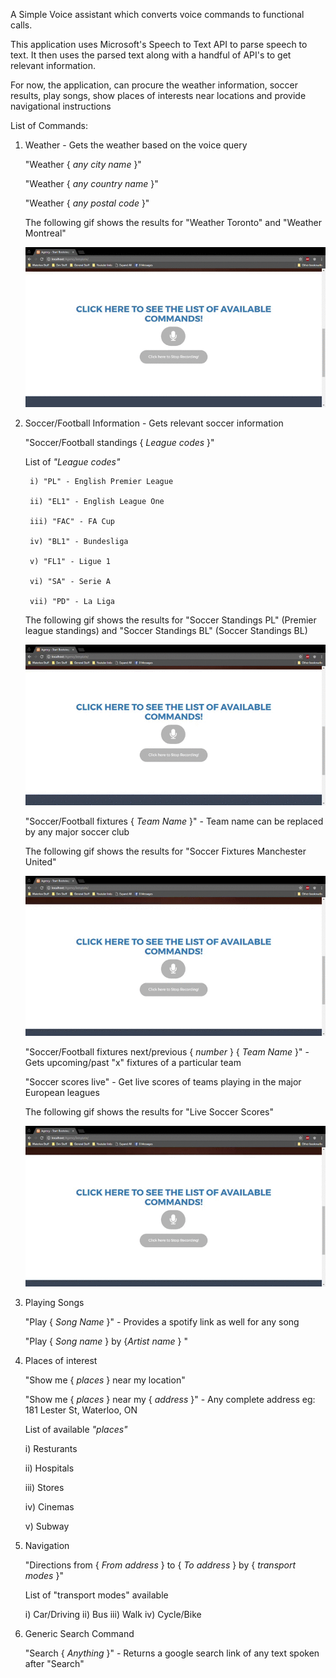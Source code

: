 A Simple Voice assistant which converts voice commands to functional calls. 

This application uses Microsoft's Speech to Text API to parse speech to text. It then uses the parsed text along with a handful of API's to get relevant information.

For now, the application, can procure the weather information, soccer results, play songs, show places of interests near locations and provide navigational instructions

List of Commands:

1) Weather - Gets the weather based on the voice query

    "Weather { <i>any city name</i> }"

    "Weather { <i>any country name</i> }"
    
    "Weather { <i>any postal code</i> }"

    The following gif shows the results for "Weather Toronto" and "Weather Montreal"

    ![Alt Text](https://github.com/aniprasad/Voice-Assistant/raw/master/gifs/weather.gif)


2) Soccer/Football Information - Gets relevant soccer information
    
    "Soccer/Football standings { <i>League codes </i>}"
     
     List of <i>"League codes"</i>

        i) "PL" - English Premier League

        ii) "EL1" - English League One
        
        iii) "FAC" - FA Cup
        
        iv) "BL1" - Bundesliga
        
        v) "FL1" - Ligue 1
        
        vi) "SA" - Serie A
        
        vii) "PD" - La Liga
    
    The following gif shows the results for "Soccer Standings PL" (Premier league standings) and "Soccer Standings BL" (Soccer Standings BL)

    ![Alt Text](https://github.com/aniprasad/Voice-Assistant/raw/master/gifs/soccer_standings.gif)

    "Soccer/Football fixtures { <i> Team Name</i> }" - Team name can be replaced by any major soccer club

    The following gif shows the results for "Soccer Fixtures Manchester United"

    ![Alt Text](https://github.com/aniprasad/Voice-Assistant/raw/master/gifs/soccer_fixtures.gif)
                
    "Soccer/Football fixtures next/previous { <i>number</i> } { <i>Team Name</i> }" - Gets upcoming/past "x" fixtures of a particular team
    
    "Soccer scores live" - Get live scores of teams playing in the major European leagues

    The following gif shows the results for "Live Soccer Scores"

    ![Alt Text](https://github.com/aniprasad/Voice-Assistant/raw/master/gifs/live_scores.gif)
     
3) Playing Songs
              
    "Play { <i>Song Name</i> }" - Provides a spotify link as well for any song
    
    "Play { <i>Song name</i> } by {<i>Artist name </i>} "
              
4) Places of interest
     
    "Show me { <i>places</i> } near my location"
    
    "Show me { <i>places</i> } near my { <i>address</i> }" - Any complete address eg: 181 Lester St, Waterloo, ON

    List of available <i>"places"</i>
    
      i) Resturants

      ii) Hospitals
      
      iii) Stores
      
      iv) Cinemas
      
      v) Subway
    
5) Navigation 
              
    "Directions from { <i>From address</i> } to { <i>To address</i> } by { <i>transport modes</i> }"
    
    List of "transport modes"</i> available
                    
      i) Car/Driving
      ii) Bus
      iii) Walk
      iv) Cycle/Bike

6) Generic Search Command
    
   "Search { <i> Anything </i> }" - Returns a google search link of any text spoken after "Search"

